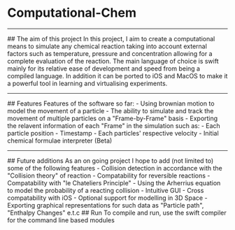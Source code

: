 # Computational-Chem
<hr>
## The aim of this project
In this project, I aim to create a computational means to simulate any chemical reaction taking into account external factors such as temperature,
pressure and concentration allowing for a complete evaluation of the reaction. The main language of choice is swift mainly for its relative ease of development
and speed from being a compiled language. In addition it can be ported to iOS and MacOS to make it a powerful tool in learning and virtualising experiments.
<hr>
## Features
Features of the software so far:
- Using brownian motion to model the movement of a particle
- The ability to simulate and track the movement of multiple particles on a "Frame-by-Frame" basis
- Exporting the relavent information of each "Frame" in the simulation such as:
  - Each particle position
  - Timestamp
  - Each particles' respective velocity
- Initial chemical formulae interpreter (Beta)
<hr>
## Future additions
As an on going project I hope to add (not limited to) some of the following features
- Collision detection in accordance with the "Collision theory" of reaction
- Compatability for reversible reactions
- Compatability with "le Chateliers Principle"
- Using the Arherrius equation to model the probability of a reacting collision
- Intuitive GUI
- Cross compatability with iOS
- Optional support for modelling in 3D Space
- Exporting graphical representations for such data as "Particle path", "Enthalpy Changes" e.t.c
## Run
To compile and run, use the swift compiler for the command line based modules
